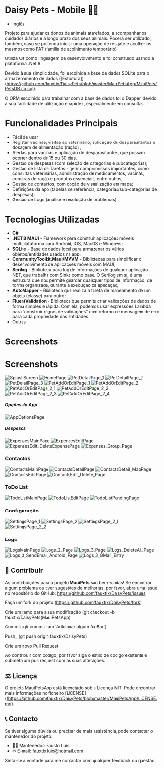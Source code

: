 # Daisy Pets - Mobile 🐶🐱

- [Inglês](./README.md)

Projeto para ajudar os donos de animais atarefados, a acompanhar os cuidados diários e a longo prazo dos seus animais.
Poderá ser utilizado, também, caso se pretenda iniciar uma operação de resgate e acolher os mesmos como FAT (família de acolhimento temporário).

Utiliza C# como linguagem de desenvolvimento e foi construído usando a plataforma .Net 8.

Devido à sua simplicidade, foi escolhida a base de dados SQLite para o armazenamento de dados ([Estrutura])(https://github.com/fauxtix/DaisyPets/blob/master/MauiPetsApp/MauiPets/PetsDB.db.sql).

O ORM escolhido para trabalhar com a base de dados foi o Dapper, devido à sua facilidade de utilização e rapidez, especialmente em consultas.

# Funcionalidades Principais

- Fácil de usar
- Registar vacinas, visitas ao veterinário, aplicação de desparasitantes e dosagem de alimentação (ração) ;
- Alertas para vacinas e aplicação de desparasitantes, que possam ocorrer dentro de 15 ou 30 dias.
- Gestão de despesas (com seleção de categorias e subcategorias);
- Gestão de lista de Tarefas - gerir compromissos importantes, como consultas veterinárias, administração de medicamentos, vacinas, compras de ração e produtos essenciais, entre outros;
- Gestão de contactos, com opção de visualização em mapa;
- Definições da app (tabelas de referência, categorias/sub-categorias de despesas);
- Gestão de Logs (análise e resolução de problemas).

# Tecnologias Utilizadas

- **C#**
- **.NET 8 MAUI** - Framework para construir aplicações móveis multiplataforma para Android, iOS, MacOS e Windows;
- **SQLite** - Base de dados local para armazenar os vários objetos/entidades usados na app;
- **CommunityToolkit.Maui/MVVM** - Bibliotecas para simplificar o desenvolvimento de aplicações móveis com MAUI;
- **Serilog** - Biblioteca para log de informações de qualquer aplicação . NET, que trabalha com Sinks como base. 
  O Serilog em sí, é uma estrutura que nos permite guardar quaisquer tipos de informação, de forma organizada, durante a execução da aplicação;
- **AutoMapper** - Biblioteca que realiza a tarefa de mapeamento de um objeto (classe) para outro;
- **FluentValidation** - Biblioteca que permite criar validações de dados de forma simples e rápida. 
  Com ela, podemos usar expressões Lambda para “construir regras de validações” com retorno de mensagem de erro para cada propriedade das entidades.
- Outras

# Screenshots

# Screenshots

![SplashScreen](https://github.com/user-attachments/assets/26dc5f35-0b42-4f00-9265-c9cb3eff764c)
![HomePage](https://github.com/user-attachments/assets/cc01bcc7-bac6-46bb-b622-7679dc8f614a)
![PetDetailPage_1](https://github.com/user-attachments/assets/dde659f8-e2ee-4bc4-9d01-8364d6fdf213)
![PetDetailPage_2](https://github.com/user-attachments/assets/f3cb8493-e8fe-4950-a1de-761633844abc)
![PetDetailPage_3](https://github.com/user-attachments/assets/4debeeb0-e81b-40e0-9e36-f4dfbdfaf575)
![PetAddOrEditPage_1](https://github.com/user-attachments/assets/43a58263-5466-49cf-98e4-df8bdb789198)
![PetAddOrEditPage_2](https://github.com/user-attachments/assets/4c7fa20a-4829-4f6e-957c-6f41573a1ec0)
![PetAddOrEditPage_2_1](https://github.com/user-attachments/assets/d030a3f8-05c7-43df-80e4-45848b6f52c4)
![PetAddOrEditPage_2_2](https://github.com/user-attachments/assets/cac39949-5b9e-45df-8160-fbf1b4d5b973)
![PetAddOrEditPage_2_3](https://github.com/user-attachments/assets/2ba9c8fd-1372-442d-9e5f-e619fb6260fc)
![PetAddOrEditPage_2_4](https://github.com/user-attachments/assets/da6e8db0-6627-42c7-9207-75799f3bbefd)

##### Opções da App

![AppOptionsPage](https://github.com/user-attachments/assets/fcf7b839-2c81-4395-a9ae-d6926ed1188b)

##### Despesas

![ExpensesMainPage](https://github.com/user-attachments/assets/b5f368be-8b70-4452-a05c-97f9156bec76)
![ExpensesEditPage](https://github.com/user-attachments/assets/f2f5c0b8-806e-4da6-a8e2-aeafce2a4efe)
![ExpensesEdit_DeleteExpensePage](https://github.com/user-attachments/assets/8669fb15-cd88-47e8-bcf5-884c6d90f8ca)
![Expenses_Group_Page](https://github.com/user-attachments/assets/872c1632-6746-4d67-8baf-43f83c45520e)

### Contactos

![ContactsMainPage](https://github.com/user-attachments/assets/e145f13b-6f82-415f-813a-39aadd3a2e7d)
![ContactsDetailPage](https://github.com/user-attachments/assets/ef499037-6d9d-44f9-a0ce-89afce54d34c)
![ContactsDetail_MapPage](https://github.com/user-attachments/assets/79b83b0b-c717-416a-8205-1c15d492f704)
![ContactsEditPage](https://github.com/user-attachments/assets/6f13f976-2712-4cbf-806a-ae574749e38f)
![ContactsEdit_Delete_Page](https://github.com/user-attachments/assets/4a718e6f-6de3-4367-93d3-94bd0028b916)

### ToDo List

![TodoListMainPage](https://github.com/user-attachments/assets/a173456e-e66f-4ab8-9bd7-34923f5b0d73)
![TodoListEditPage](https://github.com/user-attachments/assets/b54614d3-74c5-4af9-b831-ab78e035f81f)
![TodoListPendingPage](https://github.com/user-attachments/assets/8222bd72-1e9e-4e39-82ff-fe877c93fb05)

### Configuração

![SettingsPage_1](https://github.com/user-attachments/assets/1bafe3dc-e6e3-4e4b-80ef-63ca8a95a574)
![SettingsPage_2](https://github.com/user-attachments/assets/4d9802c5-0802-4618-ab50-fb9418786677)
![SettingsPage_2_1](https://github.com/user-attachments/assets/bdd7b2ea-747d-407e-8804-1df772c28421)
![SettingsPage_2_2](https://github.com/user-attachments/assets/705060fc-4025-4cb2-a0ce-e3d314fd0c28)

### Logs

![LogsMainPage](https://github.com/user-attachments/assets/11b31434-366c-42e2-b7f1-82f044831403)
![Logs_2_Page](https://github.com/user-attachments/assets/f9ca7961-e558-4bd3-9a8b-5aa06956bc97)
![Logs_3_Page](https://github.com/user-attachments/assets/047426d0-55dd-43e2-82a6-99bfeca6252e)
![Logs_DeleteAll_Page](https://github.com/user-attachments/assets/b572309d-07f4-4069-a62a-e8ab53112d65)
![Logs_3_SendEmail_Android_Page](https://github.com/user-attachments/assets/6fd7a63a-b87d-478e-8e4b-4825af9c6e4b)
![Logs_3_GMail_Entry](https://github.com/user-attachments/assets/b84271c1-a1de-4fd8-8012-129e72cf7215)


## 🌟 Contribuir

As contribuições para o projeto **MauiPets** são bem-vindas! Se encontrar algum problema ou tiver sugestões de melhorias, por favor, abra uma issue no repositório do GitHub: https://github.com/fauxtix/DaisyPets/issues

Faça um fork do projeto (https://github.com/fauxtix/DaisyPets/fork)

Crie um ramo para a sua modificação (git checkout -b fauxtix/DaisyPets(MauiPetsApp)

Commit (git commit -am 'Adicionar algum fooBar')

Push_ (git push origin fauxtix/DaisyPets)

Crie um novo Pull Request

Ao contribuir com código, por favor siga o estilo de código existente e submeta um pull request com as suas alterações.

## ⚖ Licença

O projeto MauiPetsApp está licenciado sob a Licença MIT. Pode encontrar mais informações no ficheiro [LICENSE]((https://github.com/fauxtix/DaisyPets/blob/master/MauiPetsApp/LICENSE.md).

## 📞 Contacto

Se tiver alguma dúvida ou precisar de mais assistência, pode contactar o mantenedor do projeto:

- 👨‍💻 Mantenedor: Fausto Luís
- ✉ E-mail: fauxtix.luix@hotmail.com

Sinta-se à vontade para me contactar com qualquer feedback ou questão.
